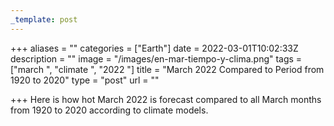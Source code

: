 ```yaml
---
_template: post
---
```



+++
aliases = ""
categories = ["Earth"]
date = 2022-03-01T10:02:33Z
description = ""
image = "/images/en-mar-tiempo-y-clima.png"
tags = ["march ", "climate ", "2022 "]
title = "March 2022 Compared to Period from 1920 to 2020"
type = "post"
url = ""

+++
Here is how hot March 2022 is forecast compared to all March months from 1920 to 2020 according to climate models.
